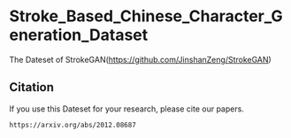 # Stroke_Based_Chinese_Character_Generation_Dataset
The Dateset of StrokeGAN(https://github.com/JinshanZeng/StrokeGAN)

## Citation
If you use this Dateset for your research, please cite our papers.
```
https://arxiv.org/abs/2012.08687
```
